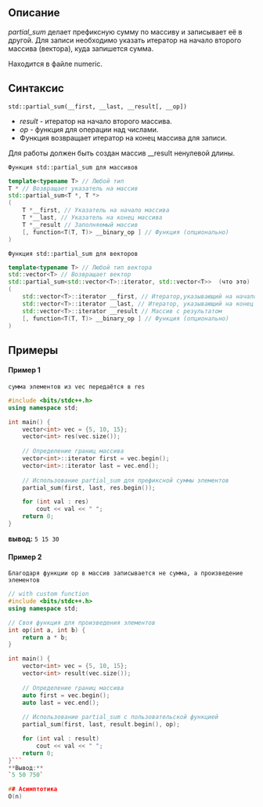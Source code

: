## Описание
*partial_sum* делает префиксную сумму по массиву и записывает её в другой. Для записи необходимо указать итератор на начало второго массива (вектора), куда запишется сумма.

Находится в файле numeric.
## Синтаксис
`std::partial_sum(__first, __last, __result[, __op])`

* _result_ - итератор на начало второго массива.
* _op_ - функция для операции над числами.
* Функция возвращает итератор на конец массива для записи.

Для работы должен быть создан массив \_\_result ненулевой длины.

`Функция std::partial_sum для массивов`
```cpp
template<typename T> // Любой тип
T * // Возвращает указатель на массив
std::partial_sum<T *, T *>
(
	T *__first, // Указатель на начало массива
	T *__last, // Указатель на конец массива
	T *__result // Заполняемый массив
	[, function<T(T, T)> __binary_op ] // Функция (опционально)
)
```

`Функция std::partial_sum для векторов`
```cpp
template<typename T> // Любой тип вектора
std::vector<T> // Возвращает вектор
std::partial_sum<std::vector<T>::iterator, std::vector<T>>  (что это)
(
	std::vector<T>::iterator __first, // Итератор,указывающий на начало массива
	std::vector<T>::iterator __last, // Итератор, указывающий на конец
	std::vector<T>::iterator __result // Массив с результатом
	[, function<T(T, T)> __binary_op ] // Функция (опционально)
)
```
## Примеры
#### Пример 1
`сумма элементов из vec передаётся в res`
```c++
#include <bits/stdc++.h>
using namespace std;

int main() {
    vector<int> vec = {5, 10, 15};
    vector<int> res(vec.size());
  
    // Определение границ массива
    vector<int>::iterator first = vec.begin();
    vector<int>::iterator last = vec.end();
  
    // Использование partial_sum для префиксной суммы элементов
    partial_sum(first, last, res.begin());

    for (int val : res)
        cout << val << " ";
    return 0;
}
```
**вывод:**
`5 15 30`
#### Пример 2
`Благодаря функции op в массив записывается не сумма, а произведение элементов`
```c++
// with custom function
#include <bits/stdc++.h>
using namespace std;

// Своя функция для произведения элементов
int op(int a, int b) {
    return a * b;
}

int main() {
    vector<int> vec = {5, 10, 15};
    vector<int> result(vec.size());
  
    // Определение границ массива
    auto first = vec.begin();
    auto last = vec.end();
  
    // Использование partial_sum с пользовательской функцией
    partial_sum(first, last, result.begin(), op);

    for (int val : result)
        cout << val << " ";
    return 0;
}```
**Вывод:**
`5 50 750`

## Асимптотика
O(n)